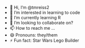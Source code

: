 - 👋 Hi, I’m @tmreiss2
- 👀 I’m interested in learning to code
- 🌱 I’m currently learning R
- 💞️ I’m looking to collaborate on?
- 📫 How to reach me ...
- 😄 Pronouns: they/them
- ⚡ Fun fact: Star Wars Lego Builder

<!---
tmreiss2/tmreiss2 is a ✨ special ✨ repository because its `README.md` (this file) appears on your GitHub profile.
You can click the Preview link to take a look at your changes.
--->
